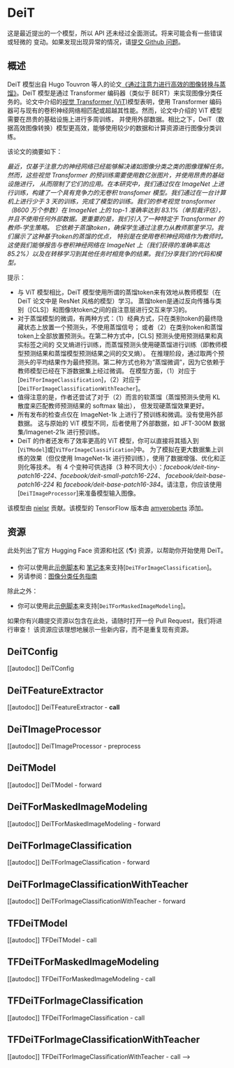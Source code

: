 <!--
版权 © 2021 HuggingFace 团队。保留所有权利。

根据 Apache 许可证，版本 2.0（"许可证"），除非符合许可证规定，
否则不能使用此文件。你可以在以下网址获取该许可证副本：

http://www.apache.org/licenses/LICENSE-2.0

除非适用法律要求或书面同意，根据许可证分发的软件是按
"原样" BASIS，无任何明示或暗示的保证或条件。
有关许可证下的特定语言的权限和限制，请参阅许可证。

⚠️ 请注意，该文件是 Markdown 格式，但包含特定的语法，适用于我们的文档构建工具（类似于 MDX），
可能在你的 Markdown 查看器中呈现不正确。

-->

# DeiT

<Tip>

这是最近提出的一个模型，所以 API 还未经过全面测试。将来可能会有一些错误或轻微的
变动。如果发现出现异常的情况，请[提交 Github 问题](https://github.com/huggingface/transformers/issues/new?assignees=&labels=&template=bug-report.md&title)。

</Tip>

## 概述

DeiT 模型出自 Hugo Touvron 等人的论文[《通过注意力进行高效的图像转换与蒸馏》](https://arxiv.org/abs/2012.12877)。DeiT
模型是通过 Transformer 编码器（类似于 BERT）来实现图像分类任务的。论文中介绍的[视觉 Transformer (ViT)](vit)模型表明，使用 Transformer
编码器可与现有的卷积神经网络相匹配或超越其性能。然而，论文中介绍的 ViT 模型需要在昂贵的基础设施上进行多周训练，
并使用外部数据。相比之下，DeiT（数据高效图像转换）模型更高效，能够使用较少的数据和计算资源进行图像分类训练。

该论文的摘要如下：

*最近，仅基于注意力的神经网络已经能够解决诸如图像分类之类的图像理解任务。
然而，这些视觉 Transformer 的预训练需要使用数亿张图片，并使用昂贵的基础设施进行，
从而限制了它们的应用。在本研究中，我们通过仅在 ImageNet 上进行训练，构建了一个具有竞争力的无卷积
transfomer 模型。我们通过在一台计算机上进行少于 3 天的训练，完成了模型的训练。我们的参考视觉
transformer（8600 万个参数）在 ImageNet 上的 top-1 准确率达到 83.1%（单剪裁评估），
并且不使用任何外部数据。更重要的是，我们引入了一种特定于 Transformer 的教师-学生策略。
它依赖于蒸馏token，确保学生通过注意力从教师那里学习。我们展示了这种基于token的蒸馏的优点，
特别是在使用卷积神经网络作为教师时。这使我们能够报告与卷积神经网络在
ImageNet 上（我们获得的准确率高达 85.2%）以及在转移学习到其他任务时相竞争的结果。我们分享我们的代码和模型。*

提示：

- 与 ViT 模型相比，DeiT 模型使用所谓的蒸馏token来有效地从教师模型（在 DeiT 论文中是 ResNet 风格的模型）学习。
  蒸馏token是通过反向传播与类别（[CLS]）和图像块token之间的自注意层进行交互来学习的。
- 对于蒸馏模型的微调，有两种方式：（1）经典方式，只在类别token的最终隐藏状态上放置一个预测头，不使用蒸馏信号；
  或者（2）在类别token和蒸馏token上全部放置预测头。在第二种方式中，[CLS] 预测头使用预测结果和真实标签之间的
  交叉熵进行训练，而蒸馏预测头使用硬蒸馏进行训练（即教师模型预测结果和蒸馏模型预测结果之间的交叉熵）。
  在推理阶段，通过取两个预测头的平均结果作为最终预测。第二种方式也称为“蒸馏微调”，因为它依赖于教师模型已经在下游数据集上经过微调。
  在模型方面，（1）对应于[`DeiTForImageClassification`]，（2）对应于[`DeiTForImageClassificationWithTeacher`]。
- 值得注意的是，作者还尝试了对于（2）而言的软蒸馏（蒸馏预测头使用 KL 散度来匹配教师预测结果的 softmax 输出），
  但发现硬蒸馏效果更好。
- 所有发布的检查点仅在 ImageNet-1k 上进行了预训练和微调。没有使用外部数据。
  这与原始的 ViT 模型不同，后者使用了外部数据，如 JFT-300M 数据集/Imagenet-21k 进行预训练。
- DeiT 的作者还发布了效率更高的 ViT 模型，你可以直接将其插入到[`ViTModel`]或[`ViTForImageClassification`]中。
  为了模拟在更大数据集上训练的效果（但仅使用 ImageNet-1k 进行预训练），使用了数据增强、优化和正则化等技术。
  有 4 个变种可供选择（3 种不同大小）：*facebook/deit-tiny-patch16-224*、*facebook/deit-small-patch16-224*、
  *facebook/deit-base-patch16-224* 和 *facebook/deit-base-patch16-384*。请注意，你应该使用[`DeiTImageProcessor`]来准备模型输入图像。

该模型由 [nielsr](https://huggingface.co/nielsr) 贡献。该模型的 TensorFlow 版本由 [amyeroberts](https://huggingface.co/amyeroberts) 添加。

## 资源

此处列出了官方 Hugging Face 资源和社区 (🌎) 资源，以帮助你开始使用 DeiT。

<PipelineTag pipeline="image-classification"/>

- 你可以使用此[示例脚本](https://github.com/huggingface/transformers/tree/main/examples/pytorch/image-classification)和
  [笔记本](https://colab.research.google.com/github/huggingface/notebooks/blob/main/examples/image_classification.ipynb)来支持[`DeiTForImageClassification`]。
- 另请参阅：[图像分类任务指南](../tasks/image_classification)

除此之外：

- 你可以使用此[示例脚本](https://github.com/huggingface/transformers/tree/main/examples/pytorch/image-pretraining)来支持[`DeiTForMaskedImageModeling`]。

如果你有兴趣提交资源以包含在此处，请随时打开一份 Pull Request，我们将进行审查！
该资源应该理想地展示一些新内容，而不是重复现有资源。

## DeiTConfig

[[autodoc]] DeiTConfig

## DeiTFeatureExtractor

[[autodoc]] DeiTFeatureExtractor
    - __call__

## DeiTImageProcessor

[[autodoc]] DeiTImageProcessor
    - preprocess

## DeiTModel

[[autodoc]] DeiTModel
    - forward

## DeiTForMaskedImageModeling

[[autodoc]] DeiTForMaskedImageModeling
    - forward

## DeiTForImageClassification

[[autodoc]] DeiTForImageClassification
    - forward

## DeiTForImageClassificationWithTeacher

[[autodoc]] DeiTForImageClassificationWithTeacher
    - forward

## TFDeiTModel

[[autodoc]] TFDeiTModel
    - call

## TFDeiTForMaskedImageModeling

[[autodoc]] TFDeiTForMaskedImageModeling
    - call

## TFDeiTForImageClassification

[[autodoc]] TFDeiTForImageClassification
    - call

## TFDeiTForImageClassificationWithTeacher

[[autodoc]] TFDeiTForImageClassificationWithTeacher
    - call
-->